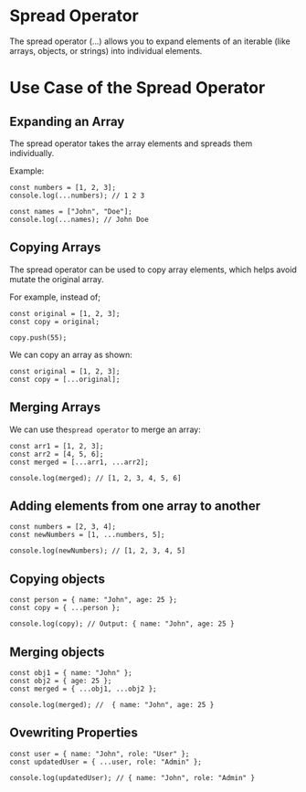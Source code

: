 # Spread Operator
The spread operator (...) allows you to expand elements of an iterable (like arrays, objects, or strings) into individual elements.

# Use Case of the Spread Operator
## Expanding an Array
The spread operator takes the array elements and spreads them individually.

Example:

```
const numbers = [1, 2, 3];
console.log(...numbers); // 1 2 3

const names = ["John", "Doe"];
console.log(...names); // John Doe
```
## Copying Arrays
The spread operator can be used to copy array elements, which helps avoid mutate the original array.

For example, instead of;

```
const original = [1, 2, 3];
const copy = original;

copy.push(55);
```

We can copy an array as shown:

```
const original = [1, 2, 3];
const copy = [...original];
```

## Merging Arrays
We can use the`spread operator` to merge an array:

```
const arr1 = [1, 2, 3];
const arr2 = [4, 5, 6];
const merged = [...arr1, ...arr2];

console.log(merged); // [1, 2, 3, 4, 5, 6]
```

## Adding elements from one array to another

```
const numbers = [2, 3, 4];
const newNumbers = [1, ...numbers, 5];

console.log(newNumbers); // [1, 2, 3, 4, 5]
```

## Copying objects

```
const person = { name: "John", age: 25 };
const copy = { ...person };

console.log(copy); // Output: { name: "John", age: 25 }
```

## Merging objects

```
const obj1 = { name: "John" };
const obj2 = { age: 25 };
const merged = { ...obj1, ...obj2 };

console.log(merged); //  { name: "John", age: 25 }
```

## Ovewriting Properties

```
const user = { name: "John", role: "User" };
const updatedUser = { ...user, role: "Admin" };

console.log(updatedUser); // { name: "John", role: "Admin" }
```
